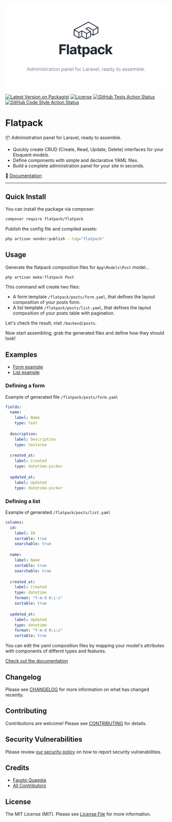 ![Image of package](.github/package-cover.png)

[![Latest Version on Packagist](https://img.shields.io/packagist/v/flatpack/flatpack.svg?style=flat-square)](https://packagist.org/packages/flatpack/flatpack)
[![License](https://img.shields.io/github/license/laravel-flatpack/flatpack)](LICENSE.md)
[![GitHub Tests Action Status](https://img.shields.io/github/workflow/status/laravel-flatpack/flatpack/run-tests?label=tests)](https://github.com/laravel-flatpack/flatpack/actions?query=workflow%3Arun-tests+branch%3Amain)
[![GitHub Code Style Action Status](https://img.shields.io/github/workflow/status/laravel-flatpack/flatpack/Check%20&%20fix%20styling?label=code%20style)](https://github.com/laravel-flatpack/flatpack/actions?query=workflow%3A"Check+%26+fix+styling"+branch%3Amain)

# Flatpack

📦 Administration panel for Laravel, ready to assemble.

- Quickly create CRUD (Create, Read, Update, Delete) interfaces for your Eloquent models.
- Define components with simple and declarative YAML files.
- Build a complete administration panel for your site in seconds.

📕 [Documentation](https://laravel-flatpack.com)

---

## Quick Install

You can install the package via composer:

```bash
composer require flatpack/flatpack
```

Publish the config file and compiled assets:

```bash
php artisan vendor:publish --tag="flatpack"
```

## Usage

Generate the flatpack composition files for `App\Models\Post` model...

```bash
php artisan make:flatpack Post
```

This command will create two files:

- A form template `/flatpack/posts/form.yaml`, that defines the layout composition of your posts form.
- A list template `/flatpack/posts/list.yaml`, that defines the layout composition of your posts table with pagination.

Let's check the result, visit `/backend/posts`.

Now start assembling, grab the generated files and define how they should look!

## Examples

- [Form example](#form)
- [List example](#list)

### Defining a form

Example of generated file `/flatpack/posts/form.yaml`

```yaml
fields:
  name:
    label: Name
    type: text

  description:
    label: Description
    type: textarea

  created_at:
    label: Created
    type: datetime-picker

  updated_at:
    label: Updated
    type: datetime-picker
```

### Defining a list

Example of generated `/flatpack/posts/list.yaml`

```yaml
columns:
  id:
    label: ID
    sortable: true
    searchable: true

  name:
    label: Name
    sortable: true
    searchable: true

  created_at:
    label: Created
    type: datetime
    format: "Y-m-d H:i:s"
    sortable: true

  updated_at:
    label: Updated
    type: datetime
    format: "Y-m-d H:i:s"
    sortable: true
```

You can edit the yaml composition files by mapping your model's attributes with components of differnt types and features.

[Check out the documentation](https://laravel-flatpack.com/reference)

## Changelog

Please see [CHANGELOG](CHANGELOG.md) for more information on what has changed recently.

## Contributing

Contributions are welcome! Please see [CONTRIBUTING](.github/CONTRIBUTING.md) for details.

## Security Vulnerabilities

Please review [our security policy](../../security/policy) on how to report security vulnerabilities.

## Credits

-   [Fausto Quaggia](https://github.com/faustoq)
-   [All Contributors](../../contributors)

## License

The MIT License (MIT). Please see [License File](LICENSE.md) for more information.
